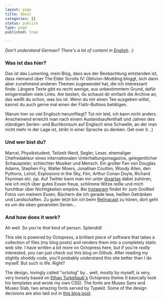 ```yaml
---
layout: page
title: About
categories: []
status: publish
type: page
published: true

---
```

*Don't understand German? There's a lot of content in [English](/tag/english). :)*

### Was ist das hier?

Das ist das Lumenlog, mein Blog, dass aus der Beobachtung entstanden ist, dass niemand über The Elder Scrolls IV: Oblivion-Modding bloggt, sich dann aber zunehmend anderen Themen zugewendet hat, die ich interessant finde. Längere Texte gibt es recht wenige, aus unbestimmtem Grund, dafür einigermaßen viele Links. Am besten, du schaust dir einfach die Archive an, das weißt du schon, was los ist. Wenn du mir einen Tee ausgeben willst, kannst du auch gerne mal einen der Flattr-Buttons betätigen.

Warum hier so viel Englisch herumfliegt? Tut mir leid, ich kann nicht anders. Anscheinend erreicht man nach einem Auslandsaufenthalt und Jahren des ständigen Serien- und Buchkonsum auf Englisch eine Schwelle, an der man nicht mehr in der Lage ist, strikt in einer Sprache zu denken. Get over it. ;)

### Und wer bist du?

Marcel, Physikstudent, Teilzeit-Nerd, Segler, Leser, ehemaliger Chefredakteur eines internationalen Unterhaltungsmagazins, gelegentlicher Schauspieler, schlechter Musiker und Mensch. Ein großer Fan von Douglas Adams, Stephen Fry, Walter Moers, Jonathan Coulton, Woody Allen, den Pythons, Loriot, Explosions in the Sky, Fön, Arthur Conan Doyle, Richard Feynman etc. pp. Auf Twitter kann man mir unter [@xartas](http://twitter.com/xartas) dabei zuhören, wie ich mich über gutes Essen freue, schlimme Witze reiße und mich furchtbar über Nichtigkeiten empöre. Bei [Instagram](http://instagrid.me/sirmarcel/) findet ihr zum Großteil Fotos von meinem Essen, Büchern die ich gerade lese, heißen Getränken und Landschaften. Zu guter letzt bin ich beim [Retinacast](http://retinacast.de) zu hören, dort geht es um die oben genannten Serien… 

### And how does it work?

Ah well. So you're *that* kind of person. Splendid!

This site is powered by Octopress, a brilliant piece of software that takes a collection of files (my blog posts) and renders them into a completely static web site. I have written a bit more on Octopress here, but if you're *really* interested, you can just check out this blog on Github. After reading my slightly shoddy code, you'll probably understand this site better than I do myself. But such is life. Right?

The design, lovingly called "octolog" by… well, mostly by myself, is very, very loosely based on [Ethan Turkeltaub's](http://ethan.heroku.com/) Octopress theme (I basically took his templates and wrote my own CSS). The fonts are Museo Sans and Museo Slab, two amazing fonts served by Typekit. Some of the design decisions are also laid out in [this blog post](/post/greeting-the-kraken).
